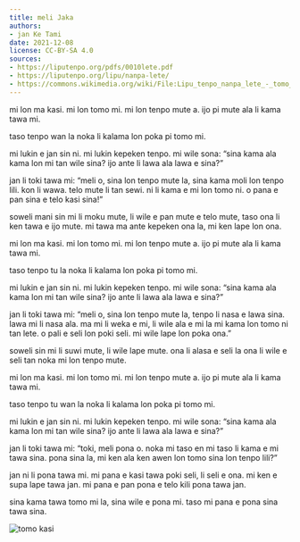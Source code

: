 ```yaml
---
title: meli Jaka
authors:
- jan Ke Tami
date: 2021-12-08
license: CC-BY-SA 4.0
sources:
- https://liputenpo.org/pdfs/0010lete.pdf
- https://liputenpo.org/lipu/nanpa-lete/
- https://commons.wikimedia.org/wiki/File:Lipu_tenpo_nanpa_lete_-_tomo_kasi.png
---
```


mi lon ma kasi. mi lon tomo mi. mi lon tenpo mute a. ijo pi mute ala li kama tawa mi.

taso tenpo wan la noka li kalama lon poka pi tomo mi.

mi lukin e jan sin ni. mi lukin kepeken tenpo. mi wile sona: “sina kama ala kama lon mi tan wile sina? ijo ante li lawa ala lawa e sina?”

jan li toki tawa mi: “meli o, sina lon tenpo mute la, sina kama moli lon tenpo lili. kon li wawa. telo mute li tan sewi. ni li kama e mi lon tomo ni. o pana e pan sina e telo kasi sina!”

soweli mani sin mi li moku mute, li wile e pan mute e telo mute, taso ona li ken tawa e ijo mute. mi tawa ma ante kepeken ona la, mi ken lape lon ona.

mi lon ma kasi. mi lon tomo mi. mi lon tenpo mute a. ijo pi mute ala li kama tawa mi.

taso tenpo tu la noka li kalama lon poka pi tomo mi.

mi lukin e jan sin ni. mi lukin kepeken tenpo. mi wile sona: “sina kama ala kama lon mi tan wile sina? ijo ante li lawa ala lawa e sina?”

jan li toki tawa mi: “meli o, sina lon tenpo mute la, tenpo li nasa e lawa sina. lawa mi li nasa ala. ma mi li weka e mi, li wile ala e mi la mi kama lon tomo ni tan lete. o pali e seli lon poki seli. mi wile lape lon poka ona.”

soweli sin mi li suwi mute, li wile lape mute. ona li alasa e seli la ona li wile e seli tan noka mi lon tenpo mute.

mi lon ma kasi. mi lon tomo mi. mi lon tenpo mute a. ijo pi mute ala li kama tawa mi.

taso tenpo tu wan la noka li kalama lon poka pi tomo mi.

mi lukin e jan sin ni. mi lukin kepeken tenpo. mi wile sona: “sina kama ala kama lon mi tan wile sina? ijo ante li lawa ala lawa e sina?”

jan li toki tawa mi: “toki, meli pona o. noka mi taso en mi taso li kama e mi tawa sina. pona sina la, mi ken ala ken awen lon tomo sina lon tenpo lili?”

jan ni li pona tawa mi. mi pana e kasi tawa poki seli, li seli e ona. mi ken e supa lape tawa jan. mi pana e pan pona e telo kili pona tawa jan.

sina kama tawa tomo mi la, sina wile e pona mi. taso mi pana e pona sina tawa sina.

![tomo kasi](https://upload.wikimedia.org/wikipedia/commons/1/10/Lipu_tenpo_nanpa_lete_-_tomo_kasi.png)